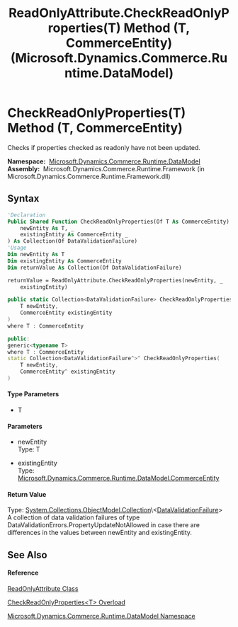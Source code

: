 ﻿---
title: ReadOnlyAttribute.CheckReadOnlyProperties(T) Method (T, CommerceEntity) (Microsoft.Dynamics.Commerce.Runtime.DataModel)
TOCTitle: CheckReadOnlyProperties(T) Method (T, CommerceEntity)
ms:assetid: M:Microsoft.Dynamics.Commerce.Runtime.DataModel.ReadOnlyAttribute.CheckReadOnlyProperties``1(``0,Microsoft.Dynamics.Commerce.Runtime.DataModel.CommerceEntity)
ms:mtpsurl: https://technet.microsoft.com/en-us/library/Dn698431(v=AX.60)
ms:contentKeyID: 62211318
ms.date: 05/18/2015
mtps_version: v=AX.60
dev_langs:
- vb
- csharp
- c++
---

# CheckReadOnlyProperties(T) Method (T, CommerceEntity)

Checks if properties checked as readonly have not been updated.

**Namespace:**  [Microsoft.Dynamics.Commerce.Runtime.DataModel](microsoft-dynamics-commerce-runtime-datamodel-namespace.md)  
**Assembly:**  Microsoft.Dynamics.Commerce.Runtime.Framework (in Microsoft.Dynamics.Commerce.Runtime.Framework.dll)

## Syntax

``` vb
'Declaration
Public Shared Function CheckReadOnlyProperties(Of T As CommerceEntity) ( _
    newEntity As T, _
    existingEntity As CommerceEntity _
) As Collection(Of DataValidationFailure)
'Usage
Dim newEntity As T
Dim existingEntity As CommerceEntity
Dim returnValue As Collection(Of DataValidationFailure)

returnValue = ReadOnlyAttribute.CheckReadOnlyProperties(newEntity, _
    existingEntity)
```

``` csharp
public static Collection<DataValidationFailure> CheckReadOnlyProperties<T>(
    T newEntity,
    CommerceEntity existingEntity
)
where T : CommerceEntity
```

``` c++
public:
generic<typename T>
where T : CommerceEntity
static Collection<DataValidationFailure^>^ CheckReadOnlyProperties(
    T newEntity, 
    CommerceEntity^ existingEntity
)
```

#### Type Parameters

  - T

#### Parameters

  - newEntity  
    Type: T  

<!-- end list -->

  - existingEntity  
    Type: [Microsoft.Dynamics.Commerce.Runtime.DataModel.CommerceEntity](commerceentity-class-microsoft-dynamics-commerce-runtime-datamodel.md)  

#### Return Value

Type: [System.Collections.ObjectModel.Collection](https://technet.microsoft.com/en-us/library/ms132397\(v=ax.60\))\<[DataValidationFailure](datavalidationfailure-class-microsoft-dynamics-commerce-runtime.md)\>  
A collection of data validation failures of type DataValidationErrors.PropertyUpdateNotAllowed in case there are differences in the values between newEntity and existingEntity.  

## See Also

#### Reference

[ReadOnlyAttribute Class](readonlyattribute-class-microsoft-dynamics-commerce-runtime-datamodel.md)

[CheckReadOnlyProperties\<T\> Overload](readonlyattribute-checkreadonlyproperties-t-method-microsoft-dynamics-commerce-runtime-datamodel.md)

[Microsoft.Dynamics.Commerce.Runtime.DataModel Namespace](microsoft-dynamics-commerce-runtime-datamodel-namespace.md)

